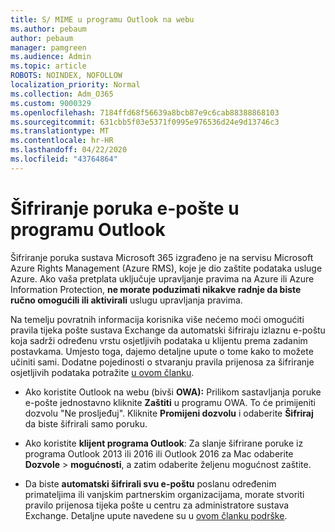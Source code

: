 ```yaml
---
title: S/ MIME u programu Outlook na webu
ms.author: pebaum
author: pebaum
manager: pamgreen
ms.audience: Admin
ms.topic: article
ROBOTS: NOINDEX, NOFOLLOW
localization_priority: Normal
ms.collection: Adm_O365
ms.custom: 9000329
ms.openlocfilehash: 7184ffd68f56639a8bcb87e9c6cab88388868103
ms.sourcegitcommit: 631cbb5f03e5371f0995e976536d24e9d13746c3
ms.translationtype: MT
ms.contentlocale: hr-HR
ms.lasthandoff: 04/22/2020
ms.locfileid: "43764864"
---
```

# <a name="encrypt-email-messages-in-outlook"></a>Šifriranje poruka e-pošte u programu Outlook

Šifriranje poruka sustava Microsoft 365 izgrađeno je na servisu Microsoft Azure Rights Management (Azure RMS), koje je dio zaštite podataka usluge Azure. Ako vaša pretplata uključuje upravljanje pravima na Azure ili Azure Information Protection, **ne morate poduzimati nikakve radnje da biste ručno omogućili ili aktivirali** uslugu upravljanja pravima.

Na temelju povratnih informacija korisnika više nećemo moći omogućiti pravila tijeka pošte sustava Exchange da automatski šifriraju izlaznu e-poštu koja sadrži određenu vrstu osjetljivih podataka u klijentu prema zadanim postavkama. Umjesto toga, dajemo detaljne upute o tome kako to možete učiniti sami. Dodatne pojedinosti o stvaranju pravila prijenosa za šifriranje osjetljivih podataka potražite [u ovom članku](https://aka.ms/OmeEtr).

- Ako koristite Outlook na webu (bivši **OWA):** Prilikom sastavljanja poruke e-pošte jednostavno kliknite **Zaštiti** u programu OWA. To će primijeniti dozvolu "Ne prosljeđuj". Kliknite **Promijeni dozvolu** i odaberite **Šifriraj** da biste šifrirali samo poruku.

- Ako koristite **klijent programa Outlook**: Za slanje šifrirane poruke iz programa Outlook 2013 ili 2016 ili Outlook 2016 za Mac odaberite **Dozvole** > **mogućnosti**, a zatim odaberite željenu mogućnost zaštite.

- Da biste **automatski šifrirali svu e-poštu** poslanu određenim primateljima ili vanjskim partnerskim organizacijama, morate stvoriti pravilo prijenosa tijeka pošte u centru za administratore sustava Exchange. Detaljne upute navedene su u [ovom članku podrške](https://docs.microsoft.com/office365/securitycompliance/define-mail-flow-rules-to-encrypt-email#create-a-mail-flow-rule-to-encrypt-email-messages-with-the-new-ome-capabilities).

